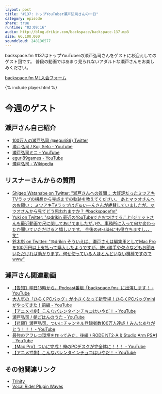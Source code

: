 ```yaml
---
layout: post
title: "#137: トップYouTuber瀨戸弘司さんの一日"
category: episode
share: true
runtime: "02:09:16"
audio: http://blog.drikin.com/backspace/backspace-137.mp3
size: 66,100,000
soundcloud: 248136577
---
```

backspace.fm #137はトップYouTuberの瀬戸弘司さんをゲストにお迎えしてのゲスト回です。
普段の動画ではあまり見られないアダルトな瀬戸さんをお楽しみください。

[backspace.fm ML入会フォーム](http://backspace.us11.list-manage.com/subscribe?u=09c933bd3997c1d16dbed156a&id=84b6529b91)

{% include player.html %}

# 今週のゲスト

## 瀨戸さん自己紹介
- [100万人の瀬戸弘司 (@eguri89)  Twitter](https://twitter.com/eguri89)
- [瀬戸弘司 / Koji Seto - YouTube](https://www.youtube.com/user/eguri89)
- [瀬戸弘司ミニ - YouTube](https://www.youtube.com/user/eguri89mini)
- [eguri89games - YouTube](https://www.youtube.com/user/eguri89games)
- [瀬戸弘司 - Wikipedia](https://ja.wikipedia.org/wiki/%E7%80%AC%E6%88%B8%E5%BC%98%E5%8F%B8)

## リスナーさんからの質問
- [Shigeo Watanabe on Twitter: "瀬戸さんへの質問： 大好評だったミツアキTVラップの構想から完成までの軌跡を教えてください。 あとマツオさんへのお願い： ミツアキTVラップはぎゅいーんさんが絶賛していましたが、マツオさんから見てどう思われますか？ #backspacefm"](https://twitter.com/makerou/status/698136161441611776)
- [Yuki on Twitter: "@drikin 最近のYouTubeできおつけてること(ジェットさんも最近動画で尺に関してあげてましたが、)や、事務所に入って何か変わったか聞いていただけると嬉しいです。 今後のyt-sideにも役立ちますし、、笑"](https://twitter.com/djotkyuki/status/701066749181976576)
- [鈴木彰 on Twitter: "@drikin そういえば、瀬戸さんは編集用としてMac Proを100万円以上支払って購入したようですが、使い勝手や欠点などもお聞きいただければ助かります。何せ使っている人ほとんどいない機種ですのでwww"](https://twitter.com/jh8cmx/status/701198636768595968)

## 瀨戸さん関連動画
* [【告知】明日15時から、Podcast番組「backspace.fm」に出演します！ - YouTube](https://www.youtube.com/watch?v=4GBqJSAXvuU)
* [大人気の「ひらくPCバッグ」が小さくなって新登場！ひらくPCバッグminiがやってきた！前編 - YouTube](https://www.youtube.com/watch?v=EYq9b6EWH1U)
* [【アニメ寸劇】こんなバレンタインチョコはいやだ！ - YouTube](https://www.youtube.com/watch?v=kEs56b1WxzI)
* [瀬戸弘司 / 朝ごはんのうた - YouTube](https://www.youtube.com/watch?v=ghKUTYS2icM)
* [【悲願】瀬戸弘司、ついにチャンネル登録者数100万人達成！みんなありがとう！！！ - YouTube](https://www.youtube.com/watch?v=1H1ctwc3Yk4)
* [最強のアフレコ環境を作ってみた。後編 / RODE NT2-A & Studio Arm PSA1 - YouTube](https://www.youtube.com/watch?v=rrL_NDeUjjY)
* [【Mac Pro】ついに完成！俺のPCデスクが完全体に！！！ - YouTube](https://www.youtube.com/watch?v=HsuNfT2UTdI)
* [【アニメ寸劇】こんなバレンタインチョコはいやだ！ - YouTube](https://www.youtube.com/watch?v=kEs56b1WxzI)

## その他関連リンク
* [Trinity](https://www.cyberpowerpc.com/LandingPages/Trinity/)
* [Vocal Rider Plugin  Waves](http://www.waves.com/plugins/vocal-rider#intro-to-vocal-rider)

